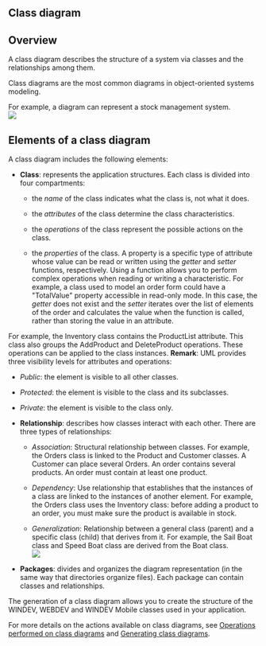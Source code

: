 


## Class diagram 
			



<a name="NOTE1"></a>
<a name="NOTE1_1"></a>


## Overview
<a name="overview_ELTTEXTE000107"></a>
A class diagram describes the structure of a system via classes and the relationships among them.

Class diagrams are the most common diagrams in object-oriented systems modeling.

For example, a diagram can represent a stock management system.<br>![](https://doc.pcsoft.fr/en-US/images/image.awp?langid=3&name=P4_UML_Diagramme_de_classe%20-%20HC%20N%B0001.gif)


<a name="NOTE2"></a>
<a name="NOTE2_1"></a>


## Elements of a class diagram
<a name="elements_class_diagram_ELTTEXTE000131"></a>
A class diagram includes the following elements:

- **Class**: represents the application structures. Each class is divided into four compartments:

	- the *name* of the class indicates what the class is, not what it does.

	- the *attributes* of the class determine the class characteristics.

	- the *operations* of the class represent the possible actions on the class.

	- the *properties* of the class. A property is a specific type of attribute whose value can be read or written using the *getter* and *setter* functions, respectively. Using a function allows you to perform complex operations when reading or writing a characteristic. For example, a class used to model an order form could have a "TotalValue" property accessible in read-only mode. In this case, the *getter* does not exist and the *setter* iterates over the list of elements of the order and calculates the value when the function is called, rather than storing the value in an attribute.


 For example, the Inventory class contains the ProductList attribute. This class also groups the AddProduct and DeleteProduct operations. These operations can be applied to the class instances.
	**Remark**: UML provides three visibility levels for attributes and operations:

- *Public*: the element is visible to all other classes.

- *Protected*: the element is visible to the class and its subclasses.

- *Private*: the element is visible to the class only.

- **Relationship**: describes how classes interact with each other. There are three types of relationships:

	- *Association*: Structural relationship between classes. For example, the Orders class is linked to the Product and Customer classes. A Customer can place several Orders. An order contains several products. An order must contain at least one product.

	- *Dependency*: Use relationship that establishes that the instances of a class are linked to the instances of another element. For example, the Orders class uses the Inventory class: before adding a product to an order, you must make sure the product is available in stock.

	- *Generalization*: Relationship between a general class (parent) and a specific class (child) that derives from it. For example, the Sail Boat class and Speed Boat class are derived from the Boat class.<br>![](https://doc.pcsoft.fr/en-US/images/image.awp?langid=3&name=P4_UML_Diagramme_de_classe2%20-%20HC%20N%B0001.gif)





- **Packages**: divides and organizes the diagram representation (in the same way that directories organize files). Each package can contain classes and relationships.




The generation of a class diagram allows you to create the structure of the WINDEV, WEBDEV and WINDEV Mobile classes used in your application.

For more details on the actions available on class diagrams, see [Operations performed on class diagrams](../Editeurs/2035016.md) and [Generating class diagrams](../Editeurs/2035003.md).


